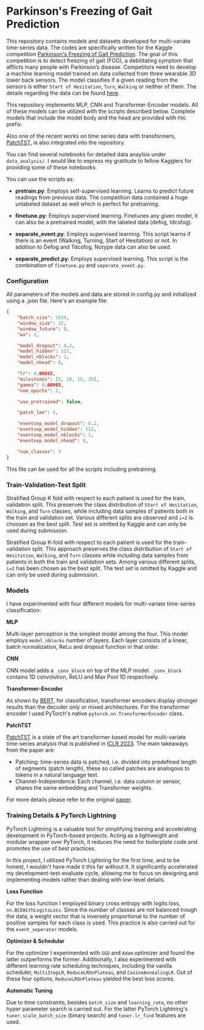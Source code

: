 # Parkinson's Freezing of Gait Prediction

This repository contains models and datasets developed for multi-variate time-series data. The codes are specifically written for the Kaggle competition [Parkinson's Freezing of Gait Prediction](https://www.kaggle.com/competitions/tlvmc-parkinsons-freezing-gait-prediction/overview). The goal of this competition is to detect freezing of gait (FOG), a debilitating symptom that afflicts many people with Parkinson’s disease. Competitors need to develop a machine learning model trained on data collected from three wearable 3D lower back sensors. The model classifies if a given reading from the sensors is either `Start of Hesitation`, `Turn`, `Walking` or neither of them. The details regarding the data can be found [here](https://www.kaggle.com/competitions/tlvmc-parkinsons-freezing-gait-prediction/data).

This repository implements MLP, CNN and Transformer-Encoder models. All of these models can be utilized with the scripts described below. Complete models that include the model body and the head are provided with `FOG` prefix.

Also one of the recent works on time series data with transformers, [PatchTST](https://github.com/yuqinie98/PatchTST), is also integrated into the repository.

You can find several notebooks for detailed data anaylsis under `data_analysis/`. I would like to express my gratitude to fellow Kagglers for providing some of these notebooks.

You can use the scripts as:

- **pretrain.py**: Employs self-supervised learning. Learns to predict future readings from previous data. The competition data contained a huge unlabeled dataset as well which is perfect for pretraining.

- **finetune.py**: Employs supervised learning. Finetunes any given model, it can also be a pretrained model, with the labeled data (defog, tdcsfog).

- **separate_event.py**: Employs supervised learning. This script learns if there is an event (Walking,  Turning, Start of Hesitation) or not. In addition to Defog and Tdcsfog, Notype data can also be used.

- **separate_predict.py**: Employs supervised learning. This script is the combination of `finetune.py` and `seperate_event.py`.
### Configuration

All parameters of the models and data are stored in config.py and initialized using a .json file. Here's an example file:

```json
{
    "batch_size": 1024,
    "window_size": 32,
    "window_future": 8,
    "wx": 1,

    "model_dropout": 0.2,
    "model_hidden": 512,
    "model_nblocks": 1,
    "model_nhead": 8,

    "lr": 0.00015,
    "milestones": [5, 10, 15, 20],
    "gamma": 0.00003,
    "num_epochs": 2,

    "use_pretrained": false,

    "patch_len": 4,

    "eventsep_model_dropout": 0.2,
    "eventsep_model_hidden": 512,
    "eventsep_model_nblocks": 1,
    "eventsep_model_nhead": 8,

    "num_classes": 3
}
```
This file can be used for all the scripts including pretraining.

### Train-Validation-Test Split

Stratified Group K fold with respect to each patient is used for the train, validation split. This preserves the class distribution of `Start of Hesitation`, `Walking`, and `Turn` classes, while including data samples of patients both in the train and validation set. Various different splits are observed and `i=2` is choosen as the best split. Test set is omitted by Kaggle and can only be used during submission.

Stratified Group K-fold with respect to each patient is used for the train-validation split. This approach preserves the class distribution of `Start of Hesitation`, `Walking`, and `Turn` classes while including data samples from patients in both the train and validation sets. Among various different splits, `i=2` has been chosen as the best split. The test set is omitted by Kaggle and can only be used during submission.

### Models

I have experimented with four different models for multi-variate time-series classification:

**MLP**

Multi-layer perceptron is the simplest model among the four. This model employs `model_nblocks` number of layers. Each layer consists of a linear, batch normalization, ReLu and dropout function in that order.

**CNN**

CNN model adds a `_conv_block` on top of the MLP model. `_conv_block` contains 1D convolution, ReLU and Max Pool 1D respectively.

**Transformer-Encoder**

As shown by [BERT](https://arxiv.org/abs/1810.04805), for classification, transformer encoders display stronger results than the decoder only or mixed architectures. For the transformer encoder I used PyTorch's native `pytorch.nn.TransformerEncoder` class.

**PatchTST**

[PatchTST](https://github.com/yuqinie98/PatchTST) is a state of the art transformer based model for multi-variate time-series analysis that is published in [ICLR 2023](https://iclr.cc/). The main takeaways from the paper are: 

- Patching: time-series data is patched, i.e. divided into predefined length of segments (patch length), these so called patches are analogous to tokens in a natural language text.
- Channel-Independence: Each channel, i.e. data column or sensor, shares the same embedding and Transformer weights.

For more details please refer to the original [paper](https://arxiv.org/abs/2211.14730).

### Training Details & PyTorch Lightning

PyTorch Lightning is a valuable tool for simplifying training and accelerating development in PyTorch-based projects. Acting as a lightweight and modular wrapper over PyTorch, it reduces the need for boilerplate code and promotes the use of best practices.

In this project, I utilized PyTorch Lightning for the first time, and to be honest, I wouldn't have made it this far without it. It significantly accelerated my development-test-evaluate cycle, allowing me to focus on designing and implementing models rather than dealing with low-level details.

**Loss Function**

For the loss function I employed binary cross entropy with logits loss, `nn.BCEWithLogitsLoss`. Since the number of classes are not balanced trough the data, a weight vector that is inversely proportional to the number of positive samples for each class is used. This practice is also carried out for the `event_seperator` models.

**Optimizer & Schedular**

For the optimizer I experimented with `SGD` and `Adam` optimizer and found the latter outperforms the former. Additionally, I also experimented with different learning rate scheduling techniques, including the vanilla scheduler, `MultiStepLR`, `ReduceLROnPlateau`, and `CosineAnnealingLR`. Out of these four options, `ReduceLROnPlateau` yielded the best loss scores.


**Automatic Tuning**

Due to time constraints, besides `batch_size` and `learning_rate`, no other hyper parameter search is carried out. For the latter PyTorch Lightning's `tuner.scale_batch_size` (binary search) and  `tuner.lr_find` features are used.



